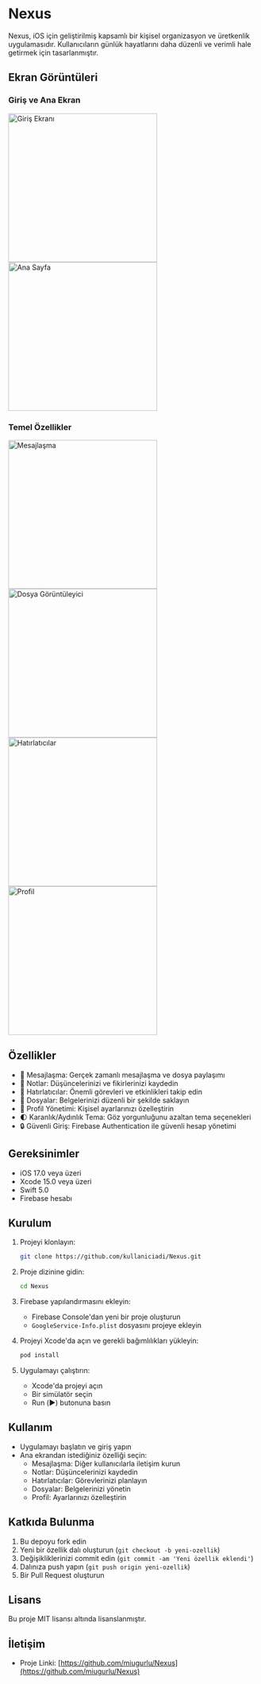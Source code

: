 # Nexus

Nexus, iOS için geliştirilmiş kapsamlı bir kişisel organizasyon ve üretkenlik uygulamasıdır. Kullanıcıların günlük hayatlarını daha düzenli ve verimli hale getirmek için tasarlanmıştır.

## Ekran Görüntüleri

### Giriş ve Ana Ekran
<img src="screenshots/login.png" width="300" alt="Giriş Ekranı">
<img src="screenshots/homepage.png" width="300" alt="Ana Sayfa">

### Temel Özellikler
<img src="screenshots/chat.png" width="300" alt="Mesajlaşma">
<img src="screenshots/fileviewer.png" width="300" alt="Dosya Görüntüleyici">
<img src="screenshots/reminder.png" width="300" alt="Hatırlatıcılar">
<img src="screenshots/profile.png" width="300" alt="Profil">

## Özellikler

- 💬 Mesajlaşma: Gerçek zamanlı mesajlaşma ve dosya paylaşımı
- 📝 Notlar: Düşüncelerinizi ve fikirlerinizi kaydedin
- 📅 Hatırlatıcılar: Önemli görevleri ve etkinlikleri takip edin
- 📁 Dosyalar: Belgelerinizi düzenli bir şekilde saklayın
- 👤 Profil Yönetimi: Kişisel ayarlarınızı özelleştirin
- 🌓 Karanlık/Aydınlık Tema: Göz yorgunluğunu azaltan tema seçenekleri
- 🔒 Güvenli Giriş: Firebase Authentication ile güvenli hesap yönetimi

## Gereksinimler

- iOS 17.0 veya üzeri
- Xcode 15.0 veya üzeri
- Swift 5.0
- Firebase hesabı

## Kurulum

1. Projeyi klonlayın:
   ```bash
   git clone https://github.com/kullaniciadi/Nexus.git
   ```

2. Proje dizinine gidin:
   ```bash
   cd Nexus
   ```

3. Firebase yapılandırmasını ekleyin:
   - Firebase Console'dan yeni bir proje oluşturun
   - `GoogleService-Info.plist` dosyasını projeye ekleyin

4. Projeyi Xcode'da açın ve gerekli bağımlılıkları yükleyin:
   ```bash
   pod install
   ```

5. Uygulamayı çalıştırın:
   - Xcode'da projeyi açın
   - Bir simülatör seçin
   - Run (▶️) butonuna basın

## Kullanım

- Uygulamayı başlatın ve giriş yapın
- Ana ekrandan istediğiniz özelliği seçin:
  - Mesajlaşma: Diğer kullanıcılarla iletişim kurun
  - Notlar: Düşüncelerinizi kaydedin
  - Hatırlatıcılar: Görevlerinizi planlayın
  - Dosyalar: Belgelerinizi yönetin
  - Profil: Ayarlarınızı özelleştirin

## Katkıda Bulunma

1. Bu depoyu fork edin
2. Yeni bir özellik dalı oluşturun (`git checkout -b yeni-ozellik`)
3. Değişikliklerinizi commit edin (`git commit -am 'Yeni özellik eklendi'`)
4. Dalınıza push yapın (`git push origin yeni-ozellik`)
5. Bir Pull Request oluşturun

## Lisans

Bu proje MIT lisansı altında lisanslanmıştır.

## İletişim

- Proje Linki: [https://github.com/miugurlu/Nexus](https://github.com/miugurlu/Nexus)